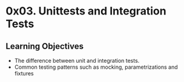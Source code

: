 # 0x03. Unittests and Integration Tests

## Learning Objectives
- The difference between unit and integration tests.
- Common testing patterns such as mocking, parametrizations and fixtures
